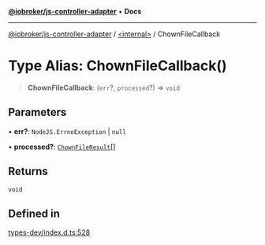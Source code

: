 [**@iobroker/js-controller-adapter**](../../README.md) • **Docs**

***

[@iobroker/js-controller-adapter](../../globals.md) / [\<internal\>](../README.md) / ChownFileCallback

# Type Alias: ChownFileCallback()

> **ChownFileCallback**: (`err`?, `processed`?) => `void`

## Parameters

• **err?**: `NodeJS.ErrnoException` \| `null`

• **processed?**: [`ChownFileResult`](../interfaces/ChownFileResult.md)[]

## Returns

`void`

## Defined in

[types-dev/index.d.ts:528](https://github.com/ioBroker/ioBroker.js-controller/blob/b499d83cda369ad8a77cd1584bbda2b5b44bf993/packages/types-dev/index.d.ts#L528)
